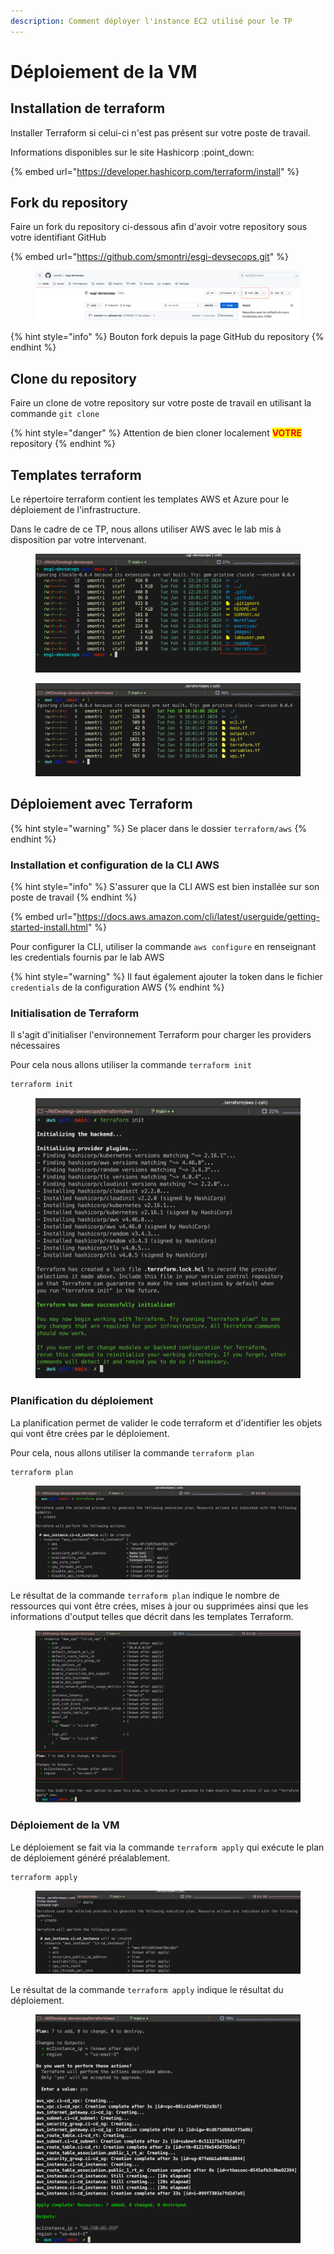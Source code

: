 ```yaml
---
description: Comment déployer l'instance EC2 utilisé pour le TP
---
```


# Déploiement de la VM

## Installation de terraform&#x20;

Installer Terraform si celui-ci n'est pas présent sur votre poste de travail.

Informations disponibles sur le site Hashicorp :point\_down:

{% embed url="https://developer.hashicorp.com/terraform/install" %}

## Fork du repository

Faire un fork du repository ci-dessous afin d'avoir votre repository sous votre identifiant GitHub

{% embed url="https://github.com/smontri/esgi-devsecops.git" %}

<figure><img src="../.gitbook/assets/image (4) (1).png" alt=""><figcaption></figcaption></figure>

{% hint style="info" %}
Bouton fork depuis la page GitHub du repository
{% endhint %}

## Clone du repository

Faire un clone de votre repository sur votre poste de travail en utilisant la commande `git clone`

{% hint style="danger" %}
Attention de bien cloner localement <mark style="color:red;">**VOTRE**</mark> repository
{% endhint %}

## Templates terraform

Le répertoire terraform contient les templates AWS et Azure pour le déploiement de l'infrastructure.

Dans le cadre de ce TP, nous allons utiliser AWS avec le lab mis à disposition par votre intervenant.

<figure><img src="../.gitbook/assets/image (1) (1) (1) (1) (1) (1).png" alt=""><figcaption></figcaption></figure>

<figure><img src="../.gitbook/assets/image (3) (1) (1).png" alt=""><figcaption></figcaption></figure>

## Déploiement avec Terraform

{% hint style="warning" %}
Se placer dans le dossier `terraform/aws`
{% endhint %}

### Installation et configuration de la CLI AWS

{% hint style="info" %}
S'assurer que la CLI AWS est bien installée sur son poste de travail
{% endhint %}

{% embed url="https://docs.aws.amazon.com/cli/latest/userguide/getting-started-install.html" %}

Pour configurer la CLI, utiliser la commande `aws configure` en renseignant les credentials fournis par le lab AWS

{% hint style="warning" %}
Il faut également ajouter la token dans le fichier `credentials` de la configuration AWS
{% endhint %}

### Initialisation de Terraform

Il s'agit d'initialiser l'environnement Terraform pour charger les providers nécessaires

Pour cela nous allons utiliser la commande `terraform init`

```bash
terraform init
```

<figure><img src="../.gitbook/assets/image (4) (1) (1).png" alt=""><figcaption></figcaption></figure>

### Planification du déploiement

La planification permet de valider le code terraform et d'identifier les objets qui vont être crées par le déploiement.

Pour cela, nous allons utiliser la commande `terraform plan`

```hcl
terraform plan
```

<figure><img src="../.gitbook/assets/image (5) (1).png" alt=""><figcaption></figcaption></figure>

Le résultat de la commande `terraform plan` indique le nombre de ressources qui vont être crées, mises à jour ou supprimées ainsi que les informations d'output telles que décrit dans les templates Terraform.

<figure><img src="../.gitbook/assets/image (6) (1).png" alt=""><figcaption></figcaption></figure>

### Déploiement de la VM

Le déploiement se fait via la commande `terraform apply` qui exécute le plan de déploiement généré préalablement.

```hcl
terraform apply
```

<figure><img src="../.gitbook/assets/image (8) (1).png" alt=""><figcaption></figcaption></figure>

Le résultat de la commande `terraform apply` indique le résultat du déploiement.

<figure><img src="../.gitbook/assets/image (10) (1).png" alt=""><figcaption></figcaption></figure>



